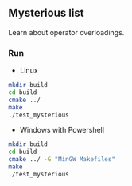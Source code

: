## Mysterious list

Learn about operator overloadings.

### Run
* Linux
```bash
mkdir build
cd build
cmake ../
make
./test_mysterious
```

* Windows with Powershell
```bash
mkdir build
cd build
cmake ../ -G "MinGW Makefiles"
make
./test_mysterious
```